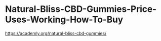 # Natural-Bliss-CBD-Gummies-Price-Uses-Working-How-To-Buy
https://academly.org/natural-bliss-cbd-gummies/
